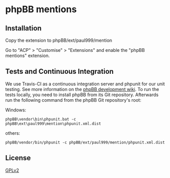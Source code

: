 # phpBB mentions

## Installation

Copy the extension to phpBB/ext/paul999/mention

Go to "ACP" > "Customise" > "Extensions" and enable the "phpBB mentions" extension.

## Tests and Continuous Integration

We use Travis-CI as a continuous integration server and phpunit for our unit testing. See more information on the [phpBB development wiki](https://wiki.phpbb.com/Unit_Tests).
To run the tests locally, you need to install phpBB from its Git repository. Afterwards run the following command from the phpBB Git repository's root:

Windows:

    phpBB\vendor\bin\phpunit.bat -c phpBB\ext\paul999\mention\phpunit.xml.dist

others:

    phpBB/vendor/bin/phpunit -c phpBB/ext/paul999/mention/phpunit.xml.dist

## License

[GPLv2](license.txt)
